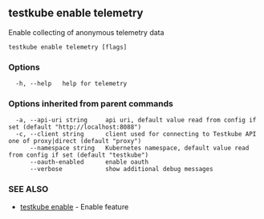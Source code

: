 ## testkube enable telemetry

Enable collecting of anonymous telemetry data

```
testkube enable telemetry [flags]
```

### Options

```
  -h, --help   help for telemetry
```

### Options inherited from parent commands

```
  -a, --api-uri string     api uri, default value read from config if set (default "http://localhost:8088")
  -c, --client string      client used for connecting to Testkube API one of proxy|direct (default "proxy")
      --namespace string   Kubernetes namespace, default value read from config if set (default "testkube")
      --oauth-enabled      enable oauth
      --verbose            show additional debug messages
```

### SEE ALSO

* [testkube enable](testkube_enable.md)	 - Enable feature

